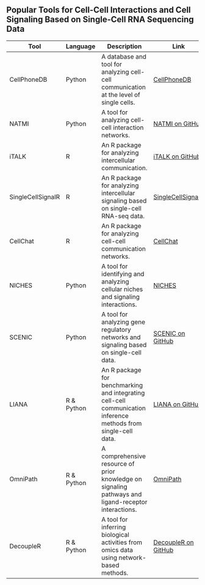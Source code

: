 ## Popular Tools for Cell-Cell Interactions and Cell Signaling Based on Single-Cell RNA Sequencing Data

| Tool             | Language       | Description                                                                                   | Link                                                              |
|------------------|----------------|-----------------------------------------------------------------------------------------------|-------------------------------------------------------------------|
| CellPhoneDB      | Python         | A database and tool for analyzing cell-cell communication at the level of single cells.       | [CellPhoneDB](https://www.cellphonedb.org/)                       |
| NATMI            | Python         | A tool for analyzing cell-cell interaction networks.                                          | [NATMI on GitHub](https://github.com/forrest-lab/NATMI)           |
| iTALK            | R              | An R package for analyzing intercellular communication.                                       | [iTALK on GitHub](https://github.com/Coolgenome/iTALK)            |
| SingleCellSignalR| R              | An R package for analyzing intercellular signaling based on single-cell RNA-seq data.         | [SingleCellSignalR](https://github.com/SysFate/SingleCellSignalR) |
| CellChat         | R              | An R package for analyzing cell-cell communication networks.                                  | [CellChat](https://github.com/jinworks/CellChat)                  |
| NICHES           | Python         | A tool for identifying and analyzing cellular niches and signaling interactions.              | [NICHES](https://github.com/kirbyju/NICHES)                       |
| SCENIC           | Python         | A tool for analyzing gene regulatory networks and signaling based on single-cell data.        | [SCENIC on GitHub](https://github.com/aertslab/SCENIC)            |
| LIANA            | R & Python     | An R package for benchmarking and integrating cell-cell communication inference methods from single-cell data. | [LIANA on GitHub](https://github.com/saeyslab/LIANA)              |
| OmniPath         | R & Python     | A comprehensive resource of prior knowledge on signaling pathways and ligand-receptor interactions. | [OmniPath](https://github.com/saezlab/OmnipathR)                  |
| DecoupleR        | R & Python     | A tool for inferring biological activities from omics data using network-based methods.       | [DecoupleR on GitHub](https://github.com/saezlab/decoupleR)       |
